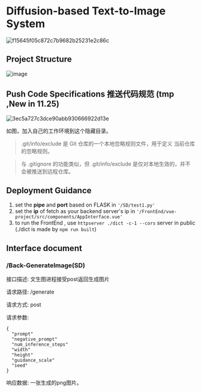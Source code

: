 # Diffusion-based Text-to-Image System

![f15645f05c872c7b9682b25231e2c86c](https://github.com/user-attachments/assets/64f161ef-9e77-4706-9317-9140a536e494)


## Project Structure

![image](https://github.com/user-attachments/assets/7c949bca-ce8c-40e5-b973-8bb69ecb7dec)


## Push Code Specifications 推送代码规范 (tmp ,New in 11.25)

![3ec5a727c3dce90abb930666922d13e](https://github.com/user-attachments/assets/0f71a70c-4462-4ffa-8aaf-72655780d7a1)

如图，加入自己的工作环境到这个隐藏目录。

> .git/info/exclude 是 Git 仓库的一个本地忽略规则文件，用于定义 当前仓库 的忽略规则。

> 与 .gitignore 的功能类似，但 .git/info/exclude 是仅对本地生效的，并不会被推送到远程仓库。


## Deployment Guidance

1. set the **pipe** and **port** based on FLASK in ``'/SD/test1.py'``
2. set the **ip** of fetch as your backend server's ip in ``'/FrontEnd/vue-project/src/components/AppInterface.vue'``
3. to run the FrontEnd , use ``httpserver ./dict -c-1 --cors``  server in public (./dict is made by ``npm run built``)

## Interface document

### /Back-GenerateImage(SD)

接口描述: 文生图进程接受post返回生成图片

请求路径: /generate 

请求方式: post 

请求参数:

```
{
  "prompt"
  "negative_prompt"
  "num_inference_steps"
  "width"
  "height"
  "guidance_scale"
  "seed"
}
```

响应数据: 一张生成的png图片。
